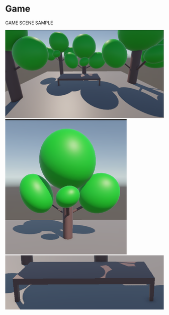 # Game

GAME SCENE SAMPLE

<img src="SCENE.png" alt="Scene">
<img src="TREE.png" alt="Tree">
<img src="table.png" alt="table">
